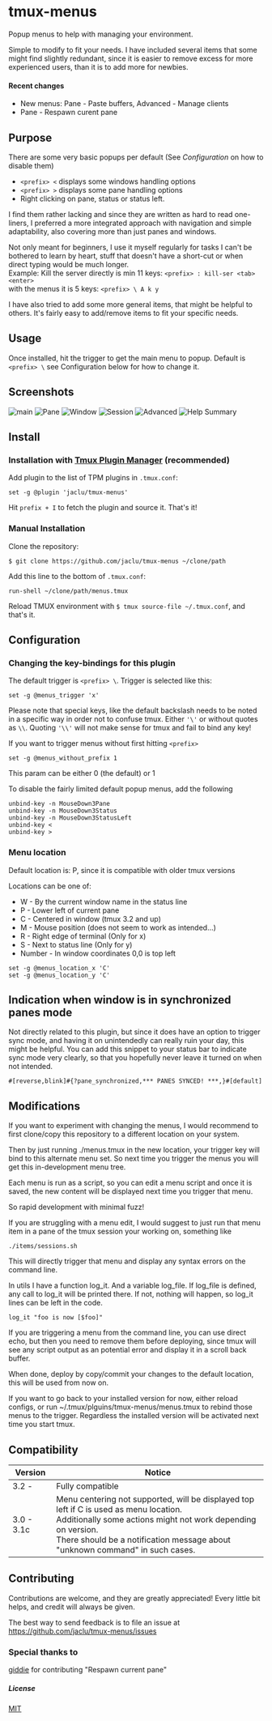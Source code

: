 # tmux-menus

Popup menus to help with managing your environment.

Simple to modify to fit your needs. I have included several items that some might find slightly redundant, since it is easier to remove excess for more experienced users, than it is to add more for newbies.

#### Recent changes

-   New menus: Pane - Paste buffers, Advanced - Manage clients
-   Pane - Respawn curent pane

## Purpose

There are some very basic popups per default (See *Configuration* on how to disable them)

-   `<prefix> <` displays some windows handling options
-   `<prefix> >` displays some pane handling options
-   Right clicking on pane, status or status left.

I find them rather lacking and since they are written as hard to read one-liners, I preferred a more integrated approach with navigation and simple adaptability, also covering more than just panes and windows.

Not only meant for beginners, I use it myself regularly for tasks I can't be bothered to learn by heart, stuff that doesn't have a short-cut or when direct typing would be much longer.<br>
Example: Kill the server directly is min 11 keys: `<prefix> : kill-ser <tab> <enter>` <br>
with the menus it is 5 keys: `<prefix> \ A k y ` <br>

I have also tried to add some more general items, that might be helpful to others. It's fairly easy to add/remove items to fit your specific needs.

## Usage

Once installed, hit the trigger to get the main menu to popup.
Default is `<prefix> \` see Configuration below for how to change it.

## Screenshots

![main](https://user-images.githubusercontent.com/5046648/162341933-850f188e-c3b4-4554-a403-61f8d55e6085.png)
![Pane](https://user-images.githubusercontent.com/5046648/162336772-2ea33840-dd02-4119-acf6-555fe87c6304.png)
![Window](https://user-images.githubusercontent.com/5046648/162340267-77693df3-0c03-4bbf-8b28-61fef050d5e8.png)
![Session](https://user-images.githubusercontent.com/5046648/160181163-7917147d-89e7-4d75-945d-e2e7ef59b71d.png)
![Advanced](https://user-images.githubusercontent.com/5046648/162164528-9cd1d1db-cdf9-4681-9cad-67b581e681a8.png)
![Help Summary](https://user-images.githubusercontent.com/5046648/160181272-26f4249f-6424-4ed2-9509-89e5dca7234f.png)

## Install

### Installation with [Tmux Plugin Manager](https://github.com/tmux-plugins/tpm) (recommended)

Add plugin to the list of TPM plugins in `.tmux.conf`:

    set -g @plugin 'jaclu/tmux-menus'

Hit `prefix + I` to fetch the plugin and source it. That's it!

### Manual Installation

Clone the repository:

    $ git clone https://github.com/jaclu/tmux-menus ~/clone/path

Add this line to the bottom of `.tmux.conf`:

    run-shell ~/clone/path/menus.tmux

Reload TMUX environment with `$ tmux source-file ~/.tmux.conf`, and that's it.

## Configuration

### Changing the key-bindings for this plugin

The default trigger is `<prefix> \`. Trigger is selected like this:

```
set -g @menus_trigger 'x'
```

Please note that special keys, like the default backslash needs to be noted in a specific way in order not to confuse tmux.
Either `'\'` or without quotes as `\\`. Quoting `'\\'` will not make sense for tmux and fail to bind any key!

If you want to trigger menus without first hitting `<prefix>`

```
set -g @menus_without_prefix 1
```

This param can be either 0 (the default) or 1

To disable the fairly limited default popup menus, add the following
```
unbind-key -n MouseDown3Pane
unbind-key -n MouseDown3Status
unbind-key -n MouseDown3StatusLeft
unbind-key <
unbind-key >
```

### Menu location

Default location is: P, since it is compatible with older tmux versions

Locations can be one of:

-   W - By the current window name in the status line
-   P - Lower left of current pane
-   C - Centered in window (tmux 3.2 and up)
-   M - Mouse position (does not seem to work as intended...)
-   R - Right edge of terminal (Only for x)
-   S - Next to status line (Only for y)
-   Number - In window coordinates 0,0 is top left

```tmux
set -g @menus_location_x 'C'
set -g @menus_location_y 'C'
```

## Indication when window is in synchronized panes mode

Not directly related to this plugin, but since it does have an option to trigger sync mode, and having it on unintendedly can really ruin your day, this might be helpful. You can add this snippet to your status bar to indicate sync mode very clearly, so that you hopefully never leave it turned on when not intended.

```
#[reverse,blink]#{?pane_synchronized,*** PANES SYNCED! ***,}#[default]
```

## Modifications

If you want to experiment with changing the menus, I would recommend to first clone/copy this repository to a different location on your system.

Then by just running ./menus.tmux in the new location, your trigger key will bind to this alternate menu set.
So next time you trigger the menus you will get this in-development menu tree.

Each menu is run as a script, so you can edit a menu script and once it is saved, the new content will be displayed next time you trigger that menu.

So rapid development with minimal fuzz!

If you are struggling with a menu edit, I would suggest to just run that menu item in a pane of the tmux session your working on, something like

```
./items/sessions.sh
```

This will directly trigger that menu and display any syntax errors on the command line.

In utils I have a function log_it. And a variable log_file. If log_file is defined, any call to log_it will be printed there. If not, nothing will happen, so log_it lines can be left in the code.

```
log_it "foo is now [$foo]"
```

If you are triggering a menu from the command line, you can use direct echo, but then you need to remove them before deploying, since tmux will see any script output as an potential error and display it in a scroll back buffer.

When done, deploy by copy/commit your changes to the default location, this will be used from now on.

If you want to go back to your installed version for now, either reload configs, or run ~/.tmux/plguins/tmux-menus/menus.tmux to rebind those menus to the trigger. Regardless the installed version will be activated next time you start tmux.

## Compatibility

| Version    | Notice                                                                                                                                                                                                                                        |
| ---------- | --------------------------------------------------------------------------------------------------------------------------------------------------------------------------------------------------------------------------------------------- |
| 3.2 -      | Fully compatible                                                                                                                                                                                                                              |
| 3.0 - 3.1c | Menu centering not supported, will be displayed top left if C is used as menu location. <br>Additionally some actions might not work depending on version. <br> There should be a notification message about "unknown command" in such cases. |

## Contributing

Contributions are welcome, and they are greatly appreciated! Every little bit helps, and credit will always be given.

The best way to send feedback is to file an issue at https://github.com/jaclu/tmux-menus/issues

### Special thanks to
[giddie](https://github.com/giddie) for contributing "Respawn current pane"

##### License

[MIT](LICENSE.md)
